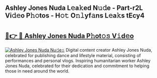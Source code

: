 ## Ashley Jones Nuda L𝚎a𝚔ed N𝚞𝚍e - Part-r2L Vi𝚍𝚎o P𝚑𝚘tos - H𝚘𝚝 O𝚗𝚕yf𝚊ns L𝚎a𝚔s tEcy4

# <h2><a href="http://kfeman6.oniu.top/?m=Ashley+Jones+Nuda">🔗👉 🔴 Ashley Jones Nuda P𝚑ot𝚘𝚜 V𝚒d𝚎o</a></h2>

[![Ashley Jones Nuda Nu𝚍e𝚜](https://i.imgur.com/0qMVB7G.gif)](http://kfeman6.oniu.top/?m=Ashley+Jones+Nuda)
Digital content creator Ashley Jones Nuda, celebrated for publishing dance and lifestyle material, consisting of performances and personal vlogs. Inspiring humanitarian worker Ashley Jones Nuda, celebrated for their dedication and commitment to helping those in need around the world.  

